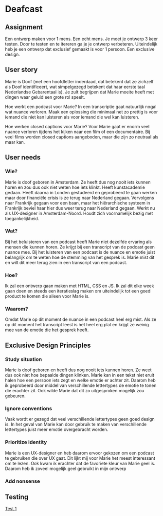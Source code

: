 # Deafcast

## Assignment
Een ontwerp maken voor 1 mens. Een echt mens. Je moet je ontwerp 3 keer testen. Door te testen en te itereren ga je je ontwerp verbeteren. Uiteindelijk heb je een ontwerp dat exclusief gemaakt is voor 1 persoon. Een exclusive design.

## User story
Marie is Doof (met een hoofdletter inderdaad, dat betekent dat ze zichzelf als Doof identificeert, wat simpelgezegd betekent dat haar eerste taal Nederlandse Gebarentaal is). Je zult begrijpen dat Marie moeite heeft met dingen waar geluid een grote rol speelt.

Hoe werkt een podcast voor Marie? In een transcriptie gaat natuurlijk nogal wat nuance verloren. Maak een oplossing die minimaal net zo prettig is voor iemand die niet kan luisteren als voor iemand die wel kan luisteren.

Hoe werken closed captions voor Marie? Voor Marie gaat er enorm veel nuance verloren tijdens het kijken naar een film of een documentaire. Bij veel films worden closed captions aangeboden, maar die zijn zo neutraal als maar kan.

## User needs
### Wie?
Marie is doof geboren in Amsterdam. Ze heeft dus nog nooit iets kunnen horen en zou dus ook niet weten hoe iets klinkt. Heeft kunstacademie gedaan. Heeft daarna in Londen gestudeerd en geprobeerd te gaan werken maar door financiële crisis is ze terug naar Nederland gegaan. Vervolgens naar Frankrijk gegaan voor een baan, maar het hiërarchische systeem in Frankrijk beviel haar hier dus weer terug naar Nederland gegaan. Werkt nu als UX-designer in Amsterdam-Noord. Houdt zich voornamelijk bezig met toegankelijkheid.

### Wat?
Bij het beluisteren van een podcast heeft Marie niet dezelfde ervaring als mensen die kunnen horen. Ze krijgt bij een transcript van de podcast geen nuance mee. Bij het luisteren van een podcast is de nuance en emotie juist belangrijk om te weten hoe de stemming van het gesprek is. Marie mist dit en wilt dit meer terug zien in een transcript van een podcast.

### Hoe?
Ik zal een ontwerp gaan maken met HTML, CSS en JS. Ik zal dit elke week gaan doen en steeds een iteratieslag maken om uiteindelijk tot een goed product te komen die alleen voor Marie is.

### Waarom?
Omdat Marie op dit moment de nuance in een podcast heel erg mist. Als ze op dit moment het transcript leest is het heel erg plat en krijgt ze weinig mee van de emotie die het gesprek heeft.

## Exclusive Design Principles
### Study situation
Marie is doof geboren en heeft dus nog nooit iets kunnen horen. Ze weet dus ook niet hoe bepaalde dingen klinken. Marie kan in een tekst niet eruit halen hoe een persoon iets zegt en welke emotie er achter zit. Daarom heb ik geprobeerd door middel van verschillende lettertypes de emotie te tonen die erachter zit. Ook wilde Marie dat dit zo uitgesproken mogelijk zou gebeuren.

### Ignore conventions
Vaak wordt er gezegd dat veel verschillende lettertypes geen goed design is. In het geval van Marie kan door gebruik te maken van verschillende lettertypes juist meer emotie overgebracht worden.

### Prioritize identity
Marie is een UX-designer en heb daarom ervoor gekozen om een podcast te gebruiken die over UX gaat. Dit lijkt mij voor Marie het meest interessant om te lezen. Ook kwam ik erachter dat de favoriete kleur van Marie geel is. Daarom heb ik zoveel mogelijk geel gebruikt in mijn ontwerp

### Add nonsense


## Testing
[Test 1](https://github.com/jody29/deafcast/wiki/Test-1)


